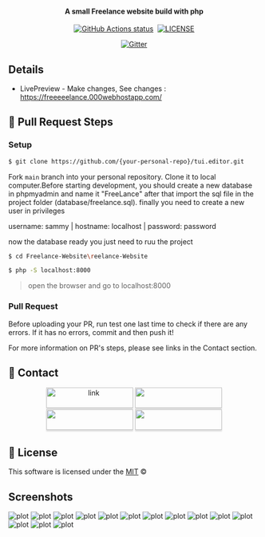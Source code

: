 <h4 align="center">A small Freelance website build with php </h4>

<p align="center">
  <a href="https://github.com/shivammathur/setup-php" title="GitHub action to setup PHP"><img alt="GitHub Actions status" src="https://github.com/shivammathur/setup-php/workflows/Main%20workflow/badge.svg"></a>
  <a href="https://saythanks.io/to/jamel.miraoui.sl" title="Code coverage"><img alt="" src="https://img.shields.io/badge/Say%20Thanks-!-1EAEDB.svg"></a>
  <a href="https://github.com/shivammathur/setup-php/blob/master/LICENSE" title="license"><img alt="LICENSE" src="https://img.shields.io/badge/license-MIT-428f7e.svg?logo=open%20source%20initiative&logoColor=white&labelColor=555555"></a>
</p>

<p align="center">
  <a href="https://badge.fury.io/js/electron-markdownify">
    <img src="https://camo.githubusercontent.com/ba91860e91838e053781e95cf20e768afff9559a116b7af67e0913024b0a29e5/68747470733a2f2f696d672e736869656c64732e696f2f62616467652f5048502d382e312e362d626c756576696f6c65743f7374796c653d666f722d7468652d6261646765266c6f676f3d706870"
         alt="Gitter">
  </a>
</p>

## Details

* LivePreview - Make changes, See changes : https://freeeeelance.000webhostapp.com/

## 🔧 Pull Request Steps

### Setup

```sh
$ git clone https://github.com/{your-personal-repo}/tui.editor.git
```

Fork `main` branch into your personal repository. Clone it to local computer.Before starting development, you should create a new database in phpmyadmin and name it "FreeLance" after that import the sql file in the project folder (database/freelance.sql).
finally you need to create a new user in privileges

username: sammy |
hostname: localhost |
password: password

now the database ready you just need to ruu the project 
```sh
$ cd Freelance-Website\reelance-Website
```
```sh
$ php -S localhost:8000
```

> open the browser and go to localhost:8000

### Pull Request

Before uploading your PR, run test one last time to check if there are any errors. If it has no errors, commit and then push it!

For more information on PR's steps, please see links in the Contact section.

## 💬 Contact
<p align="center">
  <a href="https://www.linkedin.com/in/jamel-miraoui-10200923a" title="linkedin"><img alt="link" src="https://img.shields.io/badge/LinkedIn-0077B5?style=for-the-badge&logo=linkedin&logoColor=white" style="height: 41px !important;width: 174px !important;box-shadow: 0px 3px 2px 0px rgba(190, 190, 190, 0.5) !important;-webkit-box-shadow: 0px 3px 2px 0px rgba(190, 190, 190, 0.5) !important;"></a>
  <a href="https://github.com/Jamel-miraoui?tab=repositories" title="github"><img alt="" src="https://img.shields.io/badge/GitHub-100000?style=for-the-badge&logo=github&logoColor=white" style="height: 41px !important;width: 174px !important;box-shadow: 0px 3px 2px 0px rgba(190, 190, 190, 0.5) !important;-webkit-box-shadow: 0px 3px 2px 0px rgba(190, 190, 190, 0.5) !important;"></a>
  <a href="https://www.facebook.com/jamel.miraoui.56/" title="license"><img alt="" src="https://img.shields.io/badge/Facebook-1877F2?style=for-the-badge&logo=facebook&logoColor=white" style="height: 41px !important;width: 174px !important;box-shadow: 0px 3px 2px 0px rgba(190, 190, 190, 0.5) !important;-webkit-box-shadow: 0px 3px 2px 0px rgba(190, 190, 190, 0.5) !important;"></a>
  <a href="https://www.instagram.com/jamel.miraoui" title="license"><img alt="" src="https://img.shields.io/badge/Instagram-E4405F?style=for-the-badge&logo=instagram&logoColor=white" style="height: 41px !important;width: 174px !important;box-shadow: 0px 3px 2px 0px rgba(190, 190, 190, 0.5) !important;-webkit-box-shadow: 0px 3px 2px 0px rgba(190, 190, 190, 0.5) !important;"></a>
</p>

## 📜 License

This software is licensed under the [MIT]() ©

## Screenshots 

![plot](Freelance-Website/Src/assets/Screenshot%202023-07-02%20220357.png)
![plot](Freelance-Website/Src/assets/Screenshot%202023-07-02%20220427.png)
![plot](Freelance-Website/Src/assets/Screenshot%202023-07-02%20220448.png)
![plot](Freelance-Website/Src/assets/Screenshot%202023-07-02%20220638.png)
![plot](Freelance-Website/Src/assets/Screenshot%202023-07-02%20220703.png)
![plot](Freelance-Website/Src/assets/Screenshot%202023-07-02%20220755.png)
![plot](Freelance-Website/Src/assets/Screenshot%202023-07-02%20220807.png)
![plot](Freelance-Website/Src/assets/Screenshot%202023-07-02%20220818.png)
![plot](Freelance-Website/Src/assets/Screenshot%202023-07-02%20220830.png)
![plot](Freelance-Website/Src/assets/Screenshot%202023-07-02%20220907.png)
![plot](Freelance-Website/Src/assets/Screenshot%202023-07-02%20220911.png)
![plot](Freelance-Website/Src/assets/Screenshot%202023-07-02%20220925.png)
![plot](Freelance-Website/Src/assets/Screenshot%202023-07-02%20220934.png)
![plot](Freelance-Website/Src/assets/Screenshot%202023-07-02%20220945.png)
